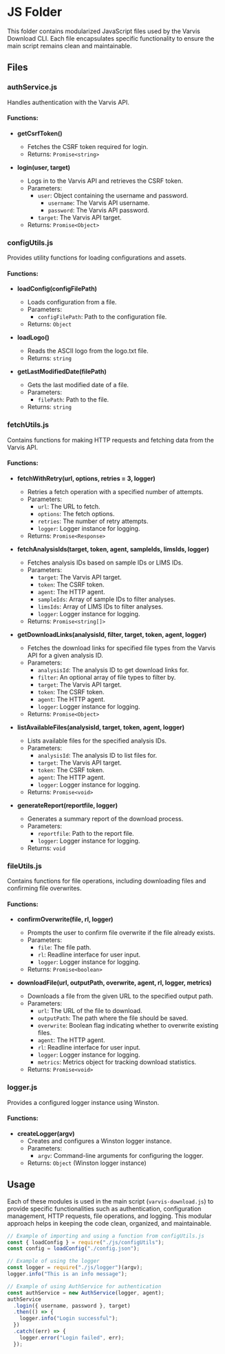 # JS Folder

This folder contains modularized JavaScript files used by the Varvis Download CLI. Each file encapsulates specific functionality to ensure the main script remains clean and maintainable.

## Files

### authService.js

Handles authentication with the Varvis API.

#### Functions:

- **getCsrfToken()**

  - Fetches the CSRF token required for login.
  - Returns: `Promise<string>`

- **login(user, target)**
  - Logs in to the Varvis API and retrieves the CSRF token.
  - Parameters:
    - `user`: Object containing the username and password.
      - `username`: The Varvis API username.
      - `password`: The Varvis API password.
    - `target`: The Varvis API target.
  - Returns: `Promise<Object>`

### configUtils.js

Provides utility functions for loading configurations and assets.

#### Functions:

- **loadConfig(configFilePath)**

  - Loads configuration from a file.
  - Parameters:
    - `configFilePath`: Path to the configuration file.
  - Returns: `Object`

- **loadLogo()**

  - Reads the ASCII logo from the logo.txt file.
  - Returns: `string`

- **getLastModifiedDate(filePath)**
  - Gets the last modified date of a file.
  - Parameters:
    - `filePath`: Path to the file.
  - Returns: `string`

### fetchUtils.js

Contains functions for making HTTP requests and fetching data from the Varvis API.

#### Functions:

- **fetchWithRetry(url, options, retries = 3, logger)**

  - Retries a fetch operation with a specified number of attempts.
  - Parameters:
    - `url`: The URL to fetch.
    - `options`: The fetch options.
    - `retries`: The number of retry attempts.
    - `logger`: Logger instance for logging.
  - Returns: `Promise<Response>`

- **fetchAnalysisIds(target, token, agent, sampleIds, limsIds, logger)**

  - Fetches analysis IDs based on sample IDs or LIMS IDs.
  - Parameters:
    - `target`: The Varvis API target.
    - `token`: The CSRF token.
    - `agent`: The HTTP agent.
    - `sampleIds`: Array of sample IDs to filter analyses.
    - `limsIds`: Array of LIMS IDs to filter analyses.
    - `logger`: Logger instance for logging.
  - Returns: `Promise<string[]>`

- **getDownloadLinks(analysisId, filter, target, token, agent, logger)**

  - Fetches the download links for specified file types from the Varvis API for a given analysis ID.
  - Parameters:
    - `analysisId`: The analysis ID to get download links for.
    - `filter`: An optional array of file types to filter by.
    - `target`: The Varvis API target.
    - `token`: The CSRF token.
    - `agent`: The HTTP agent.
    - `logger`: Logger instance for logging.
  - Returns: `Promise<Object>`

- **listAvailableFiles(analysisId, target, token, agent, logger)**

  - Lists available files for the specified analysis IDs.
  - Parameters:
    - `analysisId`: The analysis ID to list files for.
    - `target`: The Varvis API target.
    - `token`: The CSRF token.
    - `agent`: The HTTP agent.
    - `logger`: Logger instance for logging.
  - Returns: `Promise<void>`

- **generateReport(reportfile, logger)**
  - Generates a summary report of the download process.
  - Parameters:
    - `reportfile`: Path to the report file.
    - `logger`: Logger instance for logging.
  - Returns: `void`

### fileUtils.js

Contains functions for file operations, including downloading files and confirming file overwrites.

#### Functions:

- **confirmOverwrite(file, rl, logger)**

  - Prompts the user to confirm file overwrite if the file already exists.
  - Parameters:
    - `file`: The file path.
    - `rl`: Readline interface for user input.
    - `logger`: Logger instance for logging.
  - Returns: `Promise<boolean>`

- **downloadFile(url, outputPath, overwrite, agent, rl, logger, metrics)**
  - Downloads a file from the given URL to the specified output path.
  - Parameters:
    - `url`: The URL of the file to download.
    - `outputPath`: The path where the file should be saved.
    - `overwrite`: Boolean flag indicating whether to overwrite existing files.
    - `agent`: The HTTP agent.
    - `rl`: Readline interface for user input.
    - `logger`: Logger instance for logging.
    - `metrics`: Metrics object for tracking download statistics.
  - Returns: `Promise<void>`

### logger.js

Provides a configured logger instance using Winston.

#### Functions:

- **createLogger(argv)**
  - Creates and configures a Winston logger instance.
  - Parameters:
    - `argv`: Command-line arguments for configuring the logger.
  - Returns: `Object` (Winston logger instance)

## Usage

Each of these modules is used in the main script (`varvis-download.js`) to provide specific functionalities such as authentication, configuration management, HTTP requests, file operations, and logging. This modular approach helps in keeping the code clean, organized, and maintainable.

```javascript
// Example of importing and using a function from configUtils.js
const { loadConfig } = require("./js/configUtils");
const config = loadConfig("./config.json");

// Example of using the logger
const logger = require("./js/logger")(argv);
logger.info("This is an info message");

// Example of using AuthService for authentication
const authService = new AuthService(logger, agent);
authService
  .login({ username, password }, target)
  .then(() => {
    logger.info("Login successful");
  })
  .catch((err) => {
    logger.error("Login failed", err);
  });
```
